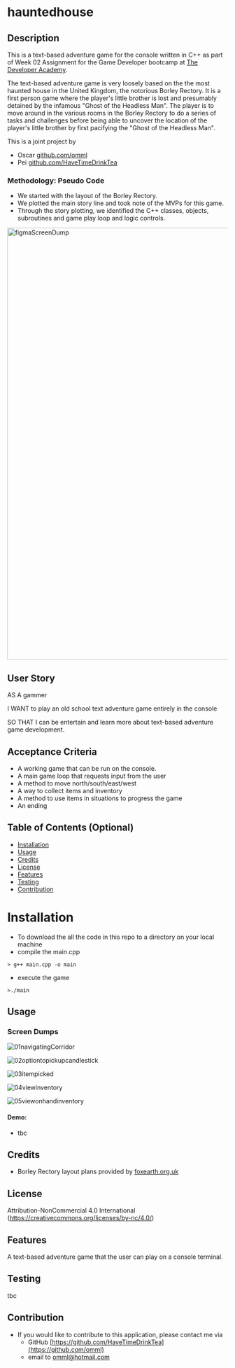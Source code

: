# hauntedhouse


## Description
This is a text-based adventure game for the console written in C++  as part of Week 02 Assignment for the Game Developer bootcamp at [The Developer Academy](https://www.thedeveloperacademy.com).

The text-based adventure game is very loosely based on the the most haunted house in the United Kingdom, the notorious Borley Rectory. It is a first person game where the player's little brother is lost and presumably detained by the infamous "Ghost of the Headless Man". The player is to move around in the various rooms in the Borley Rectory to do a series of tasks and challenges before being able to uncover the location of the player's little brother by first pacifying the "Ghost of the Headless Man".

This is a joint project by 
* Oscar  [github.com/omml](https://github.com/omml)
* Pei  [github.com/HaveTimeDrinkTea](https://github.com/HaveTimeDrinkTea)


### Methodology: Pseudo Code
* We started with the layout of the Borley Rectory.
* We plotted the main story line and took note of the MVPs for this game.
* Through the story plotting, we identified the C++ classes, objects, subroutines and game play loop and logic controls.
  

<img width="987" alt="figmaScreenDump" src="https://github.com/HaveTimeDrinkTea/hauntedhouse/assets/119045159/6da99aa8-f732-4615-8b3b-3191eb634744">



## User Story

AS A gammer

I WANT to play an old school text adventure game entirely in the console

SO THAT I can be entertain and learn more about text-based adventure game development.



## Acceptance Criteria

* A working game that can be run on the console.
* A main game loop that requests input from the user
* A method to move north/south/east/west
* A way to collect items and inventory
* A method to use items in situations to progress the game
* An ending




## Table of Contents (Optional)

* [Installation](#installation)
* [Usage](#usage)
* [Credits](#credits)
* [License](#license)
* [Features](#features)
* [Testing](#testing)
* [Contribution](#contribution)


# Installation

* To download the all the code in this repo to a directory on your local machine
* compile the main.cpp
 ```
> g++ main.cpp -o main
```
* execute the game
 ```
>./main
```


## Usage 

### Screen Dumps

![01navigatingCorridor](https://github.com/HaveTimeDrinkTea/hauntedhouse/assets/119045159/c5eeddde-9bc4-4484-a70b-b1db978ddd2d)

![02optiontopickupcandlestick](https://github.com/HaveTimeDrinkTea/hauntedhouse/assets/119045159/5388910a-87af-493e-b3f9-f0881d1cdf89)

![03itempicked](https://github.com/HaveTimeDrinkTea/hauntedhouse/assets/119045159/ae640fbe-2d93-4b39-9619-bcd2dea83c3c)

![04viewinventory](https://github.com/HaveTimeDrinkTea/hauntedhouse/assets/119045159/cf376be7-538a-4b23-b424-ffc3cc48d94e)

![05viewonhandinventory](https://github.com/HaveTimeDrinkTea/hauntedhouse/assets/119045159/9b70fd2a-71d3-4cb4-95d8-a570b023461e)



#### Demo: 
* tbc


## Credits

* Borley Rectory layout plans provided by [foxearth.org.uk]([https://www.thedeveloperacademy.com](https://www.foxearth.org.uk/BorleyRectoryPictures/)) 



## License 

Attribution-NonCommercial 4.0 International (https://creativecommons.org/licenses/by-nc/4.0/)



## Features

A text-based adventure game that the user can play on a console terminal.



## Testing

tbc


## Contribution
* If you would like to contribute to this application, please contact me via
  * GitHub [https://github.com/HaveTimeDrinkTea](https://github.com/omml)
  * email to <omml@hotmail.com>
